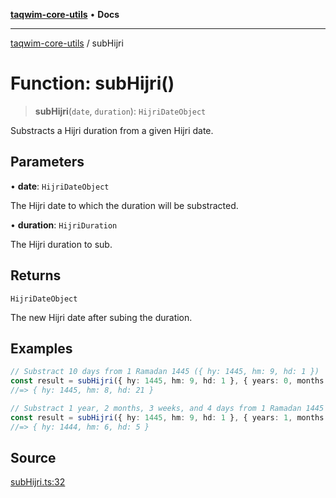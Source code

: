 [**taqwim-core-utils**](../README.md) • **Docs**

---

[taqwim-core-utils](../globals.md) / subHijri

# Function: subHijri()

> **subHijri**(`date`, `duration`): `HijriDateObject`

Substracts a Hijri duration from a given Hijri date.

## Parameters

• **date**: `HijriDateObject`

The Hijri date to which the duration will be substracted.

• **duration**: `HijriDuration`

The Hijri duration to sub.

## Returns

`HijriDateObject`

The new Hijri date after subing the duration.

## Examples

```ts
// Substract 10 days from 1 Ramadan 1445 ({ hy: 1445, hm: 9, hd: 1 })
const result = subHijri({ hy: 1445, hm: 9, hd: 1 }, { years: 0, months: 0, weeks: 0, days: 10 })
//=> { hy: 1445, hm: 8, hd: 21 }
```

```ts
// Substract 1 year, 2 months, 3 weeks, and 4 days from 1 Ramadan 1445 ({ hy: 1445, hm: 9, hd: 1 })
const result = subHijri({ hy: 1445, hm: 9, hd: 1 }, { years: 1, months: 2, weeks: 3, days: 4 })
//=> { hy: 1444, hm: 6, hd: 5 }
```

## Source

[subHijri.ts:32](https://github.com/boussadjra/taqwim/blob/b6011f3ed342a975f52680743fe89e4925ba0553/packages/core-utils/src/lib/subHijri.ts#L32)
